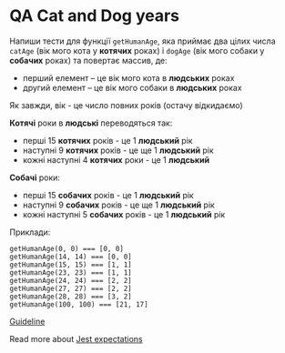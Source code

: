 # QA Cat and Dog years
Напиши тести для функції `getHumanAge`, яка приймає два цілих числа `catAge`
(вік мого кота у **котячих** роках) і `dogAge` (вік мого собаки у **собачих**
роках) та повертає массив, де:
- перший елемент – це вік мого кота в **людських** роках
- другий елемент – це вік мого собаки в **людських** роках

Як завжди, вік - це число повних років (остачу відкидаємо)

**Котячі** роки в **людські** переводяться так:
- перші 15 **котячих** років - це 1 **людський** рік
- наступні 9 **котячих** років - це ще 1 **людський** рік
- кожні наступні 4 **котячих** роки - це 1 **людський**

**Собачі** роки:
- перші 15 **собачих** років - це 1 **людський** рік
- наступні 9 **собачих** років - це ще 1 **людський** рік
- кожні наступні 5 **собачих** років - це 1 **людський** рік

Приклади:
```
getHumanAge(0, 0) === [0, 0]
getHumanAge(14, 14) === [0, 0]
getHumanAge(15, 15) === [1, 1]
getHumanAge(23, 23) === [1, 1]
getHumanAge(24, 24) === [2, 2]
getHumanAge(27, 27) === [2, 2]
getHumanAge(28, 28) === [3, 2]
getHumanAge(100, 100) === [21, 17]
```

[Guideline](https://github.com/mate-academy/js_task-guideline/blob/master/README.md)

Read more about [Jest expectations](https://jestjs.io/uk/docs/expect)
